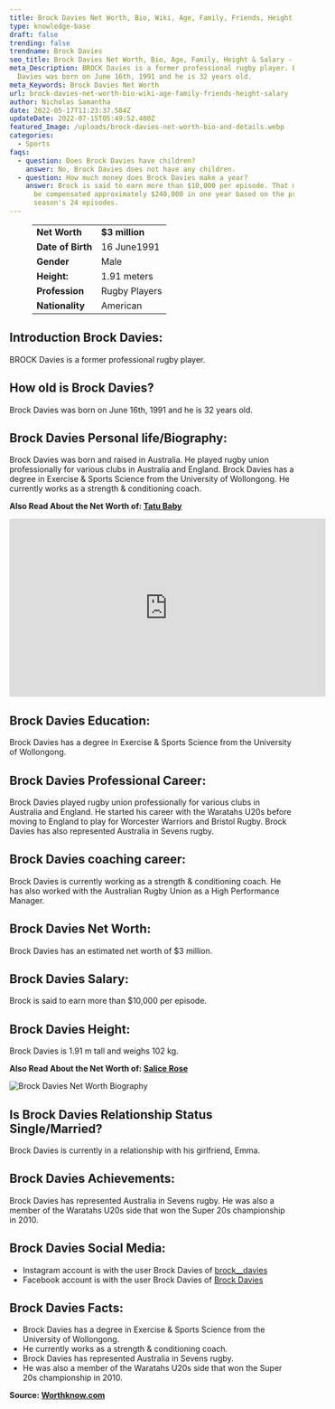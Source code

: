 ```yaml
---
title: Brock Davies Net Worth, Bio, Wiki, Age, Family, Friends, Height & Salary
type: knowledge-base
draft: false
trending: false
trendname: Brock Davies
seo_title: Brock Davies Net Worth, Bio, Age, Family, Height & Salary - WorthKnow
meta_Description: BROCK Davies is a former professional rugby player. Brock
  Davies was born on June 16th, 1991 and he is 32 years old.
meta_Keywords: Brock Davies Net Worth
url: brock-davies-net-worth-bio-wiki-age-family-friends-height-salary
author: Nicholas Samantha
date: 2022-05-17T11:23:37.584Z
updateDate: 2022-07-15T05:49:52.400Z
featured_Image: /uploads/brock-davies-net-worth-bio-and-details.webp
categories:
  - Sports
faqs:
  - question: Does Brock Davies have children?
    answer: No, Brock Davies does not have any children.
  - question: How much money does Brock Davies make a year?
    answer: Brock is said to earn more than $10,000 per episode. That means he may
      be compensated approximately $240,000 in one year based on the previous
      season's 24 episodes.
---
```

<figure class="wp-block-table is-style-stripes">
  <table>
    <tbody>
      <tr>
        <td>
          <strong>Net Worth</strong>
        </td>
        <td>
          <strong>$3 million</strong>
        </td>
      </tr>
      <tr>
        <td>
          <strong>Date of Birth</strong>
        </td>
        <td>16 June1991</td>
      </tr>
      <tr>
        <td>
          <strong>Gender</strong>
        </td>
        <td>Male</td>
      </tr>
      <tr>
        <td>
          <strong>Height:</strong>
        </td>
        <td>1.91 meters</td>
      </tr>
      <tr>
        <td>
          <strong>Profession</strong>
        </td>
        <td>Rugby Players</td>
      </tr>
      <tr>
        <td>
          <strong>Nationality</strong>
        </td>
        <td>American</td>
      </tr>
    </tbody>
  </table>
</figure>

## **Introduction Brock Davies:**

BROCK Davies is a former professional rugby player.

## **How old is Brock Davies?**

Brock Davies was born on June 16th, 1991 and he is 32 years old.

## **Brock Davies Personal life/Biography:**

Brock Davies was born and raised in Australia. He played rugby union professionally for various clubs in Australia and England. Brock Davies has a degree in Exercise & Sports Science from the University of Wollongong. He currently works as a strength & conditioning coach.

**Also Read About the Net Worth of: <a href="https://worthknow.com/tatu-baby-net-worth-bio-age-family-friends-height-salary/" target="_blank" rel="noopener">Tatu Baby</a>**

<iframe width="560" height="315" src="https://www.youtube.com/embed/6UluwHhSXrs" title="YouTube video player" frameborder="0" allow="accelerometer; autoplay; clipboard-write; encrypted-media; gyroscope; picture-in-picture" allowfullscreen></iframe> 

## **Brock Davies Education:**

Brock Davies has a degree in Exercise & Sports Science from the University of Wollongong.

## **Brock Davies Professional Career:**

Brock Davies played rugby union professionally for various clubs in Australia and England. He started his career with the Waratahs U20s before moving to England to play for Worcester Warriors and Bristol Rugby. Brock Davies has also represented Australia in Sevens rugby. 

## **Brock Davies coaching career:**

Brock Davies is currently working as a strength & conditioning coach. He has also worked with the Australian Rugby Union as a High Performance Manager.

## **Brock Davies Net Worth:**

Brock Davies has an estimated net worth of $3 million.

## **Brock Davies Salary:**

Brock is said to earn more than $10,000 per episode.

## **Brock Davies Height:**

Brock Davies is 1.91 m tall and weighs 102 kg.

**Also Read About the Net Worth of: <a href="https://worthknow.com/salice-rose-worth-bio-wiki-age-family-friends-height-salary/" target="_blank" rel="noopener">Salice Rose</a>**

![Brock Davies Net Worth Biography](/uploads/brock-davies-net-worth-.webp)

## **Is Brock Davies Relationship Status Single/Married?**

Brock Davies is currently in a relationship with his girlfriend, Emma.

## **Brock Davies Achievements:**

Brock Davies has represented Australia in Sevens rugby. He was also a member of the Waratahs U20s side that won the Super 20s championship in 2010.

## **Brock Davies Social Media:**

* Instagram account is with the user Brock Davies of <a href="https://www.instagram.com/brock__davies/reels/" target="_blank" rel="nofollow" rel="noopener">brock__davies</a>
* Facebook account is with the user Brock Davies of <a href="https://www.facebook.com/brock.davies" target="_blank" rel="nofollow" rel="noopener">Brock Davies</a>

## **Brock Davies Facts:**

* Brock Davies has a degree in Exercise & Sports Science from the University of Wollongong.
* He currently works as a strength & conditioning coach.
* Brock Davies has represented Australia in Sevens rugby. 
* He was also a member of the Waratahs U20s side that won the Super 20s championship in 2010.

**Source: <a href="https://worthknow.com/" target="_blank" rel="noopener">Worthknow.com</a>**